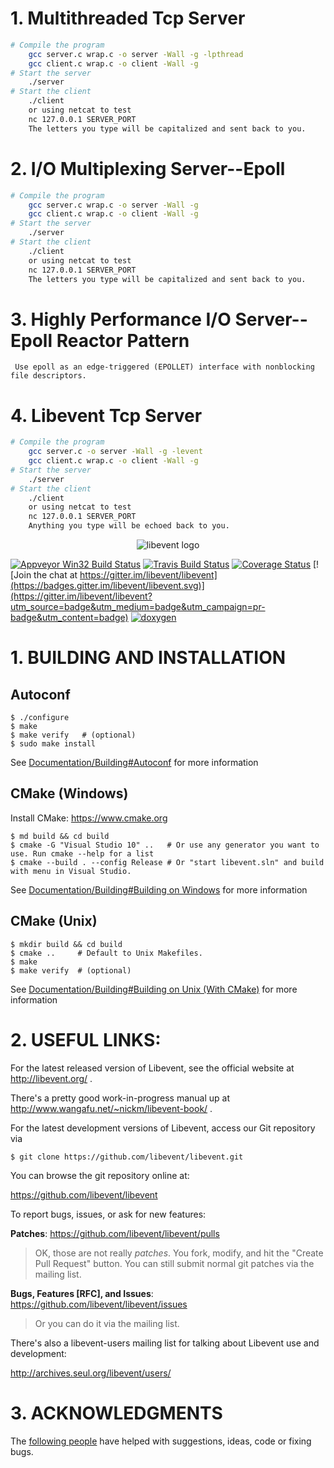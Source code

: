 
# 1. Multithreaded Tcp Server

```bash
# Compile the program
    gcc server.c wrap.c -o server -Wall -g -lpthread
    gcc client.c wrap.c -o client -Wall -g
# Start the server
    ./server
# Start the client
    ./client
    or using netcat to test
    nc 127.0.0.1 SERVER_PORT
    The letters you type will be capitalized and sent back to you.
```

# 2. I/O Multiplexing Server--Epoll

```bash
# Compile the program
    gcc server.c wrap.c -o server -Wall -g
    gcc client.c wrap.c -o client -Wall -g
# Start the server
    ./server
# Start the client
    ./client
    or using netcat to test
    nc 127.0.0.1 SERVER_PORT
    The letters you type will be capitalized and sent back to you.
```

# 3. Highly Performance I/O Server--Epoll Reactor Pattern
     Use epoll as an edge-triggered (EPOLLET) interface with nonblocking file descriptors.

# 4. Libevent Tcp Server

```bash
# Compile the program
    gcc server.c -o server -Wall -g -levent
    gcc client.c wrap.c -o client -Wall -g
# Start the server
    ./server
# Start the client
    ./client
    or using netcat to test
    nc 127.0.0.1 SERVER_PORT
    Anything you type will be echoed back to you.
```

<p align="center">
  <img src="https://libevent.org/libevent3.png" alt="libevent logo"/>
</p>



[![Appveyor Win32 Build Status](https://ci.appveyor.com/api/projects/status/ng3jg0uhy44mp7ik?svg=true)](https://ci.appveyor.com/project/libevent/libevent)
[![Travis Build Status](https://travis-ci.org/libevent/libevent.svg?branch=master)](https://travis-ci.org/libevent/libevent)
[![Coverage Status](https://coveralls.io/repos/github/libevent/libevent/badge.svg)](https://coveralls.io/github/libevent/libevent)
[![Join the chat at https://gitter.im/libevent/libevent](https://badges.gitter.im/libevent/libevent.svg)](https://gitter.im/libevent/libevent?utm_source=badge&utm_medium=badge&utm_campaign=pr-badge&utm_content=badge)
[![doxygen](https://img.shields.io/badge/doxygen-documentation-blue.svg)](https://libevent.org/doc)



# 1. BUILDING AND INSTALLATION

## Autoconf

```
$ ./configure
$ make
$ make verify   # (optional)
$ sudo make install
```

See [Documentation/Building#Autoconf](/Documentation/Building.md#autoconf) for more information

## CMake (Windows)

Install CMake: <https://www.cmake.org>

```
$ md build && cd build
$ cmake -G "Visual Studio 10" ..   # Or use any generator you want to use. Run cmake --help for a list
$ cmake --build . --config Release # Or "start libevent.sln" and build with menu in Visual Studio.
```

See [Documentation/Building#Building on Windows](/Documentation/Building.md#building-on-windows) for more information

## CMake (Unix)

```
$ mkdir build && cd build
$ cmake ..     # Default to Unix Makefiles.
$ make
$ make verify  # (optional)
```

See [Documentation/Building#Building on Unix (With CMake)](/Documentation/Building.md#building-on-unix-cmake) for more information

# 2. USEFUL LINKS:

For the latest released version of Libevent, see the official website at
<http://libevent.org/> .

There's a pretty good work-in-progress manual up at
   <http://www.wangafu.net/~nickm/libevent-book/> .

For the latest development versions of Libevent, access our Git repository
via

```
$ git clone https://github.com/libevent/libevent.git
```

You can browse the git repository online at:

<https://github.com/libevent/libevent>

To report bugs, issues, or ask for new features:

__Patches__: https://github.com/libevent/libevent/pulls
> OK, those are not really _patches_. You fork, modify, and hit the "Create Pull Request" button.
> You can still submit normal git patches via the mailing list.

__Bugs, Features [RFC], and Issues__: https://github.com/libevent/libevent/issues
> Or you can do it via the mailing list.

There's also a libevent-users mailing list for talking about Libevent
use and development: 

<http://archives.seul.org/libevent/users/>

# 3. ACKNOWLEDGMENTS

The [following people](/CONTRIBUTORS.md) have helped with suggestions, ideas,
code or fixing bugs.

